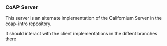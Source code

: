 ### CoAP Server

This server is an alternate implementation of the Californium Server in the coap-intro repository.

It should interact with the client implementations in the diffent branches there